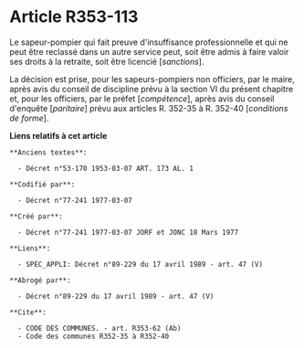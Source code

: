 # Article R353-113

Le sapeur-pompier qui fait preuve d'insuffisance professionnelle et qui ne peut être reclassé dans un autre service peut,
soit être admis à faire valoir ses droits à la retraite, soit être licencié [*sanctions*].

La décision est prise, pour les sapeurs-pompiers non officiers, par le maire, après avis du conseil de discipline prévu à la
section VI du présent chapitre et, pour les officiers, par le préfet [*compétence*], après avis du conseil d'enquête
[*paritaire*] prévu aux articles R. 352-35 à R. 352-40 [*conditions de forme*].

**Liens relatifs à cet article**

	**Anciens textes**:

	  - Décret n°53-170 1953-03-07 ART. 173 AL. 1

	**Codifié par**:

	  - Décret n°77-241 1977-03-07

	**Créé par**:

	  - Décret n°77-241 1977-03-07 JORF et JONC 18 Mars 1977

	**Liens**:

	  - SPEC_APPLI: Décret n°89-229 du 17 avril 1989 - art. 47 (V)

	**Abrogé par**:

	  - Décret n°89-229 du 17 avril 1989 - art. 47 (V)

	**Cite**:

	  - CODE DES COMMUNES. - art. R353-62 (Ab)
	  - Code des communes R352-35 à R352-40
